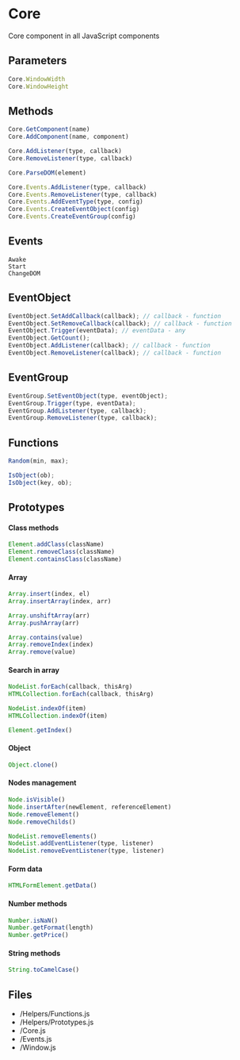 # Core

Core component in all JavaScript components

## Parameters

```JavaScript
Core.WindowWidth
Core.WindowHeight
```

## Methods

```JavaScript
Core.GetComponent(name)
Core.AddComponent(name, component)

Core.AddListener(type, callback)
Core.RemoveListener(type, callback)

Core.ParseDOM(element)

Core.Events.AddListener(type, callback)
Core.Events.RemoveListener(type, callback)
Core.Events.AddEventType(type, config)
Core.Events.CreateEventObject(config)
Core.Events.CreateEventGroup(config)
```

## Events

```
Awake
Start
ChangeDOM
```

## EventObject

```JavaScript
EventObject.SetAddCallback(callback); // callback - function
EventObject.SetRemoveCallback(callback); // callback - function
EventObject.Trigger(eventData); // eventData - any
EventObject.GetCount();
EventObject.AddListener(callback); // callback - function
EventObject.RemoveListener(callback); // callback - function
```

## EventGroup

```JavaScript
EventGroup.SetEventObject(type, eventObject);
EventGroup.Trigger(type, eventData);
EventGroup.AddListener(type, callback);
EventGroup.RemoveListener(type, callback);
```

## Functions

```JavaScript
Random(min, max);

IsObject(ob);
IsObject(key, ob);
```

## Prototypes

#### Class methods

```JavaScript
Element.addClass(className)
Element.removeClass(className)
Element.containsClass(className)
```

#### Array

```JavaScript
Array.insert(index, el)
Array.insertArray(index, arr)

Array.unshiftArray(arr)
Array.pushArray(arr)

Array.contains(value)
Array.removeIndex(index)
Array.remove(value)
```

#### Search in array

```JavaScript
NodeList.forEach(callback, thisArg)
HTMLCollection.forEach(callback, thisArg)

NodeList.indexOf(item)
HTMLCollection.indexOf(item)

Element.getIndex()
```

#### Object

```JavaScript
Object.clone()
```

#### Nodes management

```JavaScript
Node.isVisible()
Node.insertAfter(newElement, referenceElement)
Node.removeElement()
Node.removeChilds()

NodeList.removeElements()
NodeList.addEventListener(type, listener)
NodeList.removeEventListener(type, listener)
```

#### Form data

```JavaScript
HTMLFormElement.getData()
```

#### Number methods

```JavaScript
Number.isNaN()
Number.getFormat(length)
Number.getPrice()
```

#### String methods

```JavaScript
String.toCamelCase()
```

## Files

* /Helpers/Functions.js
* /Helpers/Prototypes.js
* /Core.js
* /Events.js
* /Window.js